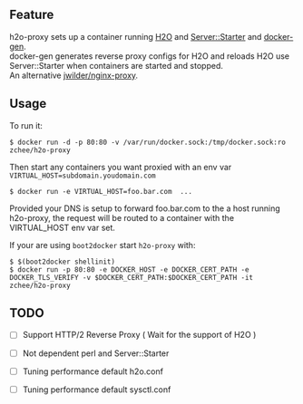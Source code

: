 ## Feature

h2o-proxy sets up a container running [H2O](https://github.com/h2o/h2o) and [Server::Starter](https://github.com/kazuho/p5-Server-Starter) and [docker-gen](https://github.com/jwilder/docker-gen).  
docker-gen generates reverse proxy configs for H2O and reloads H2O use Server::Starter when containers are started and stopped.  
An alternative [jwilder/nginx-proxy](https://github.com/jwilder/nginx-proxy).

## Usage

To run it:

    $ docker run -d -p 80:80 -v /var/run/docker.sock:/tmp/docker.sock:ro zchee/h2o-proxy

Then start any containers you want proxied with an env var `VIRTUAL_HOST=subdomain.youdomain.com`

    $ docker run -e VIRTUAL_HOST=foo.bar.com  ...

Provided your DNS is setup to forward foo.bar.com to the a host running h2o-proxy, the request will be routed to a container with the VIRTUAL_HOST env var set.

If your are using `boot2docker` start `h2o-proxy` with:

    $ $(boot2docker shellinit)
    $ docker run -p 80:80 -e DOCKER_HOST -e DOCKER_CERT_PATH -e DOCKER_TLS_VERIFY -v $DOCKER_CERT_PATH:$DOCKER_CERT_PATH -it zchee/h2o-proxy

## TODO

- [ ] Support HTTP/2 Reverse Proxy ( Wait for the support of H2O )
- [ ] Not dependent perl and Server::Starter
- [ ] Tuning performance default h2o.conf
- [ ] Tuning performance default sysctl.conf

